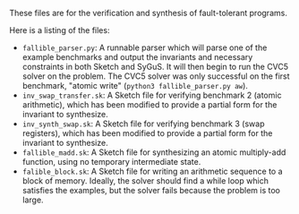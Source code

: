 These files are for the verification and synthesis of fault-tolerant programs.

Here is a listing of the files:
- ```fallible_parser.py```: A runnable parser which will parse one of the example benchmarks and output the invariants and necessary constraints in both Sketch and SyGuS. It will then begin to run the CVC5 solver on the problem. The CVC5 solver was only successful on the first benchmark, "atomic write" (```python3 fallible_parser.py aw```).
- ```inv_swap_transfer.sk```: A Sketch file for verifying benchmark 2 (atomic arithmetic), which has been modified to provide a partial form for the invariant to synthesize.
- ```inv_synth_swap.sk```: A Sketch file for verifying benchmark 3 (swap registers), which has been modified to provide a partial form for the invariant to synthesize.
- ```fallible_madd.sk```: A Sketch file for synthesizing an atomic multiply-add function, using no temporary intermediate state.
- ```falible_block.sk```: A Sketch file for writing an arithmetic sequence to a block of memory. Ideally, the solver should find a while loop which satisfies the examples, but the solver fails because the problem is too large.